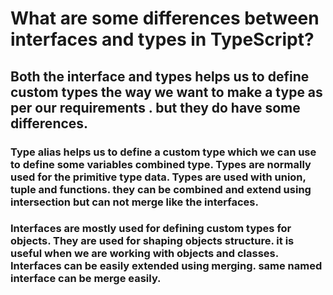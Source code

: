 # What are some differences between interfaces and types in TypeScript?


## Both the interface and types helps us to define custom types the way  we want to make a type as per our requirements . but they do have some differences.

 ### Type alias helps us to define a custom type which we can use to define some variables combined type.   Types are normally used for the primitive type data. Types are used with union, tuple and functions. they can be combined and extend using intersection but can not merge like the  interfaces. 

 ### Interfaces are mostly used for defining custom types for objects. They are used for shaping objects structure. it is useful when we are working with objects and classes. Interfaces can be easily extended using merging. same named interface can be merge easily.

